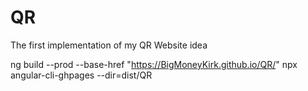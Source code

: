 # QR
The first implementation of my QR Website idea

ng build --prod --base-href "https://BigMoneyKirk.github.io/QR/"
npx angular-cli-ghpages --dir=dist/QR